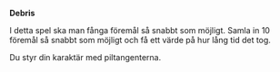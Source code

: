 **Debris**

I detta spel ska man fånga föremål så snabbt som möjligt. Samla in 10 föremål så snabbt som möjligt och få ett värde på hur lång tid det tog.

Du styr din karaktär med piltangenterna.